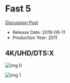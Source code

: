 # Fast 5

[Discussion Post](https://www.avsforum.com/threads/bass-eq-for-filtered-movies.2995212/post-58169488)

* Release Date: 2019-06-11
* Production Year: 2011

## 4K/UHD/DTS:X

![img 0](http://imgur.com/1zaJBZr.jpg)

![img 1](http://imgur.com/qYznOTZ.jpg)

